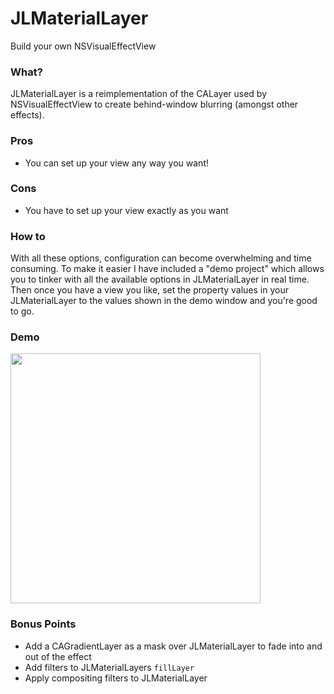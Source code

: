 # JLMaterialLayer
Build your own NSVisualEffectView

### What?
JLMaterialLayer is a reimplementation of the CALayer used by NSVisualEffectView to create behind-window blurring (amongst other effects). 

### Pros
- You can set up your view any way you want!

### Cons
- You have to set up your view exactly as you want

### How to
With all these options, configuration can become overwhelming and time consuming.  To make it easier I have included a "demo project" which allows you to tinker with all the available options in JLMaterialLayer in real time. Then once you have a view you like, set the property values in your JLMaterialLayer to the values shown in the demo window and you're good to go.

### Demo
<img src="https://i.imgur.com/o1CAS7u.png" height="400" />

### Bonus Points
- Add a CAGradientLayer as a mask over JLMaterialLayer to fade into and out of the effect
- Add filters to JLMaterialLayers `fillLayer` 
- Apply compositing filters to JLMaterialLayer

